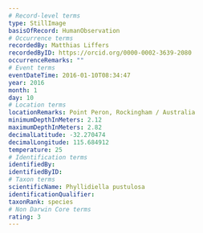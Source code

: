 ```yaml
---
# Record-level terms
type: StillImage
basisOfRecord: HumanObservation
# Occurrence terms
recordedBy: Matthias Liffers
recordedByID: https://orcid.org/0000-0002-3639-2080
occurrenceRemarks: ""
# Event terms
eventDateTime: 2016-01-10T08:34:47
year: 2016
month: 1
day: 10
# Location terms
locationRemarks: Point Peron, Rockingham / Australia
minimumDepthInMeters: 2.12
maximumDepthInMeters: 2.82
decimalLatitude: -32.270474
decimalLongitude: 115.684912
temperature: 25
# Identification terms
identifiedBy: 
identifiedByID: 
# Taxon terms
scientificName: Phyllidiella pustulosa
identificationQualifier: 
taxonRank: species
# Non Darwin Core terms
rating: 3
---
```

